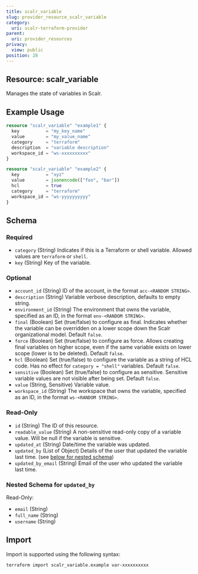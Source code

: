 ```yaml
---
title: scalr_variable
slug: provider_resource_scalr_variable
category:
  uri: scalr-terraform-provider
parent:
  uri: provider_resources
privacy:
  view: public
position: 28
---
```

## Resource: scalr_variable

Manages the state of variables in Scalr.

## Example Usage

```terraform
resource "scalr_variable" "example1" {
  key          = "my_key_name"
  value        = "my_value_name"
  category     = "terraform"
  description  = "variable description"
  workspace_id = "ws-xxxxxxxxxx"
}

resource "scalr_variable" "example2" {
  key          = "xyz"
  value        = jsonencode(["foo", "bar"])
  hcl          = true
  category     = "terraform"
  workspace_id = "ws-yyyyyyyyyy"
}
```

<!-- schema generated by tfplugindocs -->
## Schema

### Required

- `category` (String) Indicates if this is a Terraform or shell variable. Allowed values are `terraform` or `shell`.
- `key` (String) Key of the variable.

### Optional

- `account_id` (String) ID of the account, in the format `acc-<RANDOM STRING>`.
- `description` (String) Variable verbose description, defaults to empty string.
- `environment_id` (String) The environment that owns the variable, specified as an ID, in the format `env-<RANDOM STRING>`.
- `final` (Boolean) Set (true/false) to configure as final. Indicates whether the variable can be overridden on a lower scope down the Scalr organizational model. Default `false`.
- `force` (Boolean) Set (true/false) to configure as force. Allows creating final variables on higher scope, even if the same variable exists on lower scope (lower is to be deleted). Default `false`.
- `hcl` (Boolean) Set (true/false) to configure the variable as a string of HCL code. Has no effect for `category = "shell"` variables. Default `false`.
- `sensitive` (Boolean) Set (true/false) to configure as sensitive. Sensitive variable values are not visible after being set. Default `false`.
- `value` (String, Sensitive) Variable value.
- `workspace_id` (String) The workspace that owns the variable, specified as an ID, in the format `ws-<RANDOM STRING>`.

### Read-Only

- `id` (String) The ID of this resource.
- `readable_value` (String) A non-sensitive read-only copy of a variable value. Will be null if the variable is sensitive.
- `updated_at` (String) Date/time the variable was updated.
- `updated_by` (List of Object) Details of the user that updated the variable last time. (see [below for nested schema](#nestedatt--updated_by))
- `updated_by_email` (String) Email of the user who updated the variable last time.

<a id="nestedatt--updated_by"></a>
### Nested Schema for `updated_by`

Read-Only:

- `email` (String)
- `full_name` (String)
- `username` (String)

## Import

Import is supported using the following syntax:

```shell
terraform import scalr_variable.example var-xxxxxxxxxx
```
